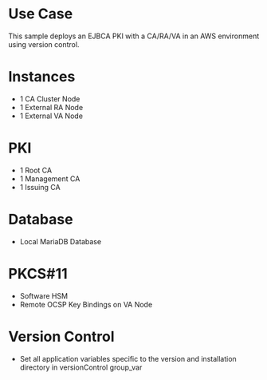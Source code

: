 # Use Case

This sample deploys an EJBCA PKI with a CA/RA/VA in an AWS environment using version control.

# Instances

- 1 CA Cluster Node
- 1 External RA Node
- 1 External VA Node

# PKI

- 1 Root CA
- 1 Management CA
- 1 Issuing CA

# Database

- Local MariaDB Database

# PKCS#11

- Software HSM
- Remote OCSP Key Bindings on VA Node

# Version Control

- Set all application variables specific to the version and installation directory in versionControl group_var
